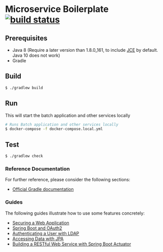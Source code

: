 # Microservice Boilerplate [![build status](https://travis-ci.org/Gabrieltay/microservice.svg?branch=master)](https://travis-ci.org/Gabrieltay/microservice)
## Prerequisites
- Java 8 (Require a later version than 1.8.0_161, to include [JCE](https://www.oracle.com/technetwork/java/javase/downloads/jce-all-download-5170447.html) by default. Java 10 does not work)
- Gradle

## Build
```bash
$ ./gradlew build
```

## Run
This will start the batch application and other services locally
```bash
# Runs Batch application and other services locally
$ docker-compose -f docker-compose.local.yml
```

## Test
```bash
$ ./gradlew check
```



### Reference Documentation
For further reference, please consider the following sections:

* [Official Gradle documentation](https://docs.gradle.org)

### Guides
The following guides illustrate how to use some features concretely:

* [Securing a Web Application](https://spring.io/guides/gs/securing-web/)
* [Spring Boot and OAuth2](https://spring.io/guides/tutorials/spring-boot-oauth2/)
* [Authenticating a User with LDAP](https://spring.io/guides/gs/authenticating-ldap/)
* [Accessing Data with JPA](https://spring.io/guides/gs/accessing-data-jpa/)
* [Building a RESTful Web Service with Spring Boot Actuator](https://spring.io/guides/gs/actuator-service/)
